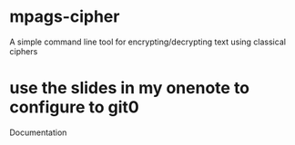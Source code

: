 # mpags-cipher
A simple command line tool for encrypting/decrypting text using classical ciphers
# use the slides in my onenote to configure to git0

Documentation 